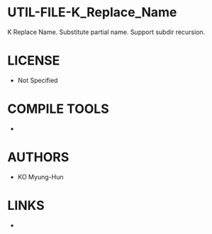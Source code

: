 UTIL-FILE-K_Replace_Name
=========================

K Replace Name. Substitute partial name. Support subdir recursion. 

LICENSE
===============
* Not Specified

COMPILE TOOLS
===============
* 

AUTHORS
===============
* KO Myung-Hun

LINKS
===============
* 




